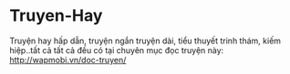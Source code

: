 Truyen-Hay
==========

Truyện hay hấp dẫn, truyện ngắn truyện dài, tiểu thuyết trinh thám, kiếm hiệp..tất cả tất cả đều có tại chuyên mục đọc truyện này: http://wapmobi.vn/doc-truyen/
